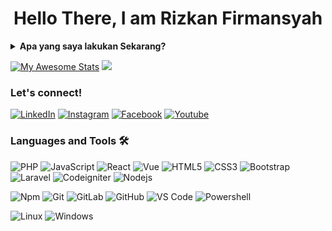 <h1 align="center">Hello There, I am Rizkan Firmansyah</h1>

<details>
 <summary><strong>Apa yang saya lakukan Sekarang?</strong></summary>
    - Bekerja sebagai Web Developer & IT Support</br>
    - Belajar Mobile Apps & Design UI dengan Figma </br>
    - Mentoring Eskul SMK </br>
    - Sharing Tutorial Network on Youtube </br>
    - 📫 Email Saya  <a href="mailto:riezkanaprianda@gmail.com">Click to Email!</a>  </br>
</details>

<!-- <p>
    <img src="https://github-readme-stats.vercel.app/api?username=rizkanfirmansyah&theme=dark&show_icons=true"/>
    <img src="https://github-readme-stats.vercel.app/api/top-langs/?username=rizkanfirmansyah&layout=compact&theme=dark"  />
</p>
 -->
 [![My Awesome Stats](https://awesome-github-stats.azurewebsites.net/user-stats/rizkanfirmansyah?cardType=level&theme=github-dark)](https://git.io/awesome-stats-card)
<img src="https://github-readme-stats.vercel.app/api/top-langs/?username=rizkanfirmansyah&layout=compact&theme=dark"  />


### Let's connect!
<a href="https://www.linkedin.com/in/riezkan-aprianda-firmansyah-a080291b3/" target="_blank"><img src="https://img.shields.io/badge/LinkedIn-%230077B5.svg?&style=flat-square&logo=linkedin&logoColor=white" alt="LinkedIn"></a>
<a href="https://www.instagram.com/_rizkanfirmansyah" target="_blank"><img src="https://img.shields.io/badge/Instagram-%23E4405F.svg?&style=flat-square&logo=instagram&logoColor=white" alt="Instagram"></a>
<a href="https://www.facebook.com/riezkanfirmansyah" target="_blank"><img src="https://img.shields.io/badge/Facebook-%231877F2.svg?&style=flat-square&logo=facebook&logoColor=white" alt="Facebook"></a>
<a href="https://www.youtube.com/channel/UCXGP1G7CCkFt35lri-GILfw" target="_blank"><img src="https://img.shields.io/badge/Youtube-%23E4405F.svg?&style=flat-square&logo=youtube&logoColor=white" alt="Youtube"></a>

### Languages and Tools 🛠 

![PHP](https://img.shields.io/badge/-PHP-blue?style=flat-square&logo=php&logoColor=ffffff)
![JavaScript](https://img.shields.io/badge/-JavaScript-%23F7DF1C?style=flat-square&logo=javascript&logoColor=ffffff)
![React](https://img.shields.io/badge/-React-61DAFB?style=flat-square&logo=react&logoColor=ffffff)
![Vue](https://img.shields.io/badge/-Vue-3FB27F?style=flat-square&logo=Vue.js&logoColor=ffffff)
![HTML5](https://img.shields.io/badge/-HTML5-%23E44D27?style=flat-square&logo=html5&logoColor=ffffff)
![CSS3](https://img.shields.io/badge/-CSS3-%231572B6?style=flat-square&logo=css3)
![Bootstrap](https://img.shields.io/badge/-Bootstrap-563D7C?style=flat-square&logo=Bootstrap&logoColor=ffffff)
![Laravel](https://img.shields.io/badge/-Laravel-CC2927?style=flat-square&logo=Laravel&logoColor=ffffff)
![Codeigniter](https://img.shields.io/badge/-Codeigniter-EE4323?style=flat-square&logo=Codeigniter&logoColor=ffffff)
![Nodejs](https://img.shields.io/badge/-Nodejs-339933?style=flat-square&logo=Node.js&logoColor=ffffff)
<!-- ![Markdown](https://img.shields.io/badge/-Markdown-000000?style=flat-square&logo=markdown) -->
![Npm](https://img.shields.io/badge/-npm-CB3837?style=flat-square&logo=npm)
![Git](https://img.shields.io/badge/-Git-%23F05032?style=flat-square&logo=git&logoColor=%23ffffff)
![GitLab](https://img.shields.io/badge/-GitLab-FCA121?style=flat-square&logo=gitlab)
![GitHub](https://img.shields.io/badge/-GitHub-181717?style=flat-square&logo=github)
![VS Code](http://img.shields.io/badge/-VS%20Code-007ACC?style=flat-square&logo=visual-studio-code&logoColor=ffffff)
![Powershell](http://img.shields.io/badge/-Powershell-5391FE?style=flat-square&logo=powershell&logoColor=ffffff)
<!-- ![Firebase](https://img.shields.io/badge/-Firebase-FFCA28?style=flat-square&logo=firebase&logoColor=ffffff) -->
<!-- ![Python](http://img.shields.io/badge/-Python-3776AB?style=flat-square&logo=python&logoColor=ffffff) -->
<!-- jsjsjs -->
![Linux](http://img.shields.io/badge/-Linux-181717?style=flat-square&logo=linux&logoColor=ffffff)
![Windows](http://img.shields.io/badge/-Windows-0078D6?style=flat-square&logo=windows&logoColor=ffffff)

<!--
**bagusfe/bagusfe** is a ✨ _special_ ✨ repository because its `README.md` (this file) appears on your GitHub profile. 

Here are some ideas to get you started:

- 🔭 I’m currently working on ...
- 🌱 I’m currently learning ...
- 👯 I’m looking to collaborate on ...
- 🤔 I’m looking for help with ...
- 💬 Ask me about ...
- 📫 How to reach me: ...
- 😄 Pronouns: ...
- ⚡ Fun fact: ...
-->
